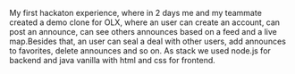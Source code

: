 My first hackaton experience,  where in 2 days me and my teammate created a demo clone for OLX, where an user can create an account, can post an announce, can see others
announces based on a feed and a live map.Besides that, an user can seal a deal with other users, add announces to favorites, delete announces and so on.
As stack we used node.js for backend and java vanilla with html and css for frontend.
